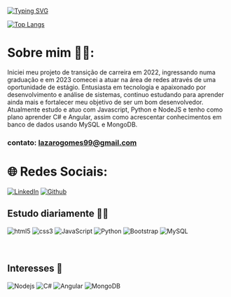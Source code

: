 [![Typing SVG](https://readme-typing-svg.herokuapp.com/?color=696969&size=35&center=true&vCenter=true&width=1000&lines=Olá,+Meu+nome+é+Lázaro+Gomes.;+:%29)](https://git.io/typing-svg)

[![Top Langs](https://github-readme-stats.vercel.app/api/top-langs/?username=lazarogomes99&layout=compact&theme=dracula)](https://github.com/anuraghazra/github-readme-stats)

# Sobre mim 🧑‍💻: 
Iniciei meu projeto de transição de carreira em 2022, ingressando numa graduação e em 2023 comecei a atuar na área de redes através de uma oportunidade de estágio. Entusiasta em tecnologia e apaixonado por desenvolvimento e análise de sistemas, continuo estudando para aprender ainda mais e fortalecer meu objetivo de ser um bom desenvolvedor. Atualmente estudo e atuo com Javascript, Python e NodeJS e tenho como plano aprender C# e Angular, assim como acrescentar conhecimentos em banco de dados usando MySQL e MongoDB.
### contato: lazarogomes99@gmail.com


# 🌐 Redes Sociais: 
[![LinkedIn](https://img.shields.io/badge/LinkedIn-0077B5?style=for-the-badge&logo=linkedin&logoColor=white)](https://www.linkedin.com/in/lazaro-g/)
[![Github](https://img.shields.io/badge/GitHub-100000?style=for-the-badge&logo=github&logoColor=white)](https://github.com/lazarogomes99)




## Estudo diariamente 🧑‍💻

<div style="display: inline_block">
    <img align="center" alt= "html5" src="https://img.shields.io/badge/HTML5-E34F26?style=for-the-badge&logo=html5&logoColor=white">
    <img align="center" alt= "css3" src="https://img.shields.io/badge/CSS3-1572B6?style=for-the-badge&logo=css3&logoColor=white">
    <img align="center" alt= "JavaScript" src="https://img.shields.io/badge/JavaScript-F7DF1E?style=for-the-badge&logo=javascript&logoColor=black">
    <img align="center" alt= "Python" src="https://img.shields.io/badge/Python-14354C?style=for-the-badge&logo=python&logoColor=white">
    <img align="center" alt= "Bootstrap" src="https://img.shields.io/badge/Bootstrap-563D7C?style=for-the-badge&logo=bootstrap&logoColor=white">
    <img align="center" alt= "MySQL" src="https://img.shields.io/badge/MySQL-00000F?style=for-the-badge&logo=mysql&logoColor=white">
</div>
<br><br>

## Interesses 🚀
<div style="display: inline_block">
    <img align="center" alt= "Nodejs" src="https://img.shields.io/badge/Node.js-43853D?style=for-the-badge&logo=node.js&logoColor=white">
    <img align="center" alt= "C#" src="https://img.shields.io/badge/C%23-239120?style=for-the-badge&logo=c-sharp&logoColor=white">
    <img align="center" alt= "Angular" src="https://img.shields.io/badge/Angular-DD0031?style=for-the-badge&logo=angular&logoColor=white">
    <img align="center" alt= "MongoDB" src="https://img.shields.io/badge/MongoDB-4EA94B?style=for-the-badge&logo=mongodb&logoColor=white">
    
</div>
<br><br>


